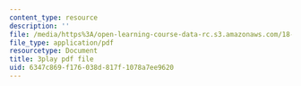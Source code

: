 ```yaml
---
content_type: resource
description: ''
file: /media/https%3A/open-learning-course-data-rc.s3.amazonaws.com/18-01-single-variable-calculus-fall-2006/6347c869f176038d817f1078a7ee9620_9v25gg2qJYE.pdf
file_type: application/pdf
resourcetype: Document
title: 3play pdf file
uid: 6347c869-f176-038d-817f-1078a7ee9620
---
```

